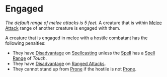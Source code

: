 # Engaged

*The default range of melee attacks is 5 feet.*
A creature that is within [Melee Attack](../Combat/Melee%20Attack.md) range of another creature is engaged with them.

A creature that is engaged in melee with a hostile combatant has the following penalties:

- They have [Disadvantage](../Die%20Rolling%20Mechanics/Disadvantage.md) on [Spellcasting](../../Magic/Spellcasting/Spellcasting.md) unless the [Spell](../../Magic/Spells.md) has a [Spell Range](../../Magic/Spells/Spell%20Attributes.md#Spell%20Range) of *Touch*.
- They have [Disadvantage](../Die%20Rolling%20Mechanics/Disadvantage.md) on [Ranged Attacks](../Combat/Ranged%20Attack.md).
- They cannot stand up from [Prone](Prone.md) if the hostile is not [Prone](Prone.md).
